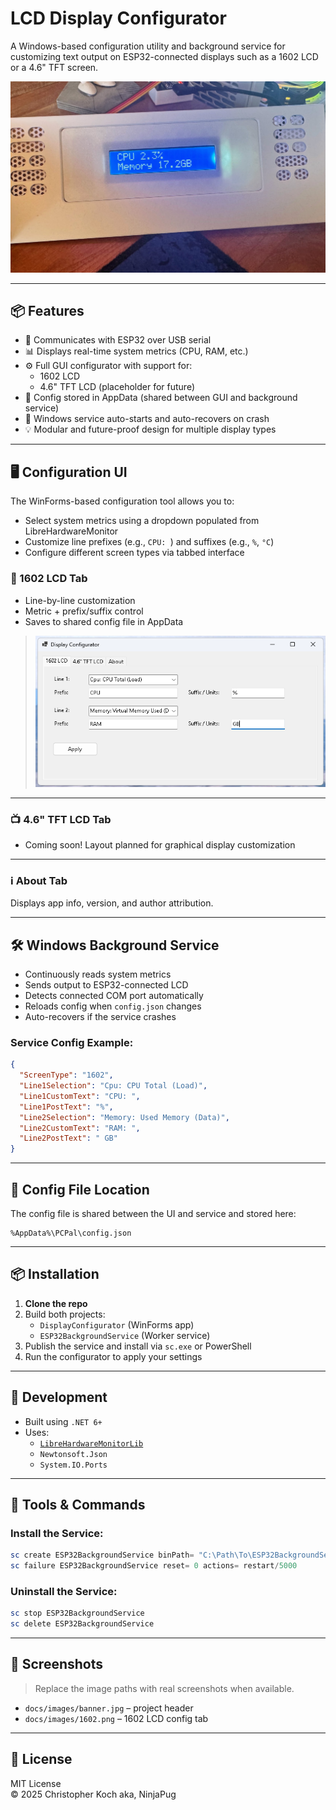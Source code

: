 # LCD Display Configurator

A Windows-based configuration utility and background service for customizing text output on ESP32-connected displays such as a 1602 LCD or a 4.6" TFT screen.

![Banner Image Placeholder](docs/images/banner.jpg)

---

## 📦 Features

- 🔌 Communicates with ESP32 over USB serial
- 📊 Displays real-time system metrics (CPU, RAM, etc.)
- ⚙️ Full GUI configurator with support for:
  - 1602 LCD
  - 4.6" TFT LCD (placeholder for future)
- 📁 Config stored in AppData (shared between GUI and background service)
- 🔄 Windows service auto-starts and auto-recovers on crash
- 💡 Modular and future-proof design for multiple display types

---

## 🖥️ Configuration UI

The WinForms-based configuration tool allows you to:

- Select system metrics using a dropdown populated from LibreHardwareMonitor
- Customize line prefixes (e.g., `CPU: `) and suffixes (e.g., `%`, `°C`)
- Configure different screen types via tabbed interface

### 🔧 1602 LCD Tab

- Line-by-line customization
- Metric + prefix/suffix control
- Saves to shared config file in AppData

> ![1602 LCD Tab Screenshot Placeholder](docs/images/1602.png)

---

### 📺 4.6" TFT LCD Tab

- Coming soon! Layout planned for graphical display customization

---

### ℹ️ About Tab

Displays app info, version, and author attribution.

---

## 🛠️ Windows Background Service

- Continuously reads system metrics
- Sends output to ESP32-connected LCD
- Detects connected COM port automatically
- Reloads config when `config.json` changes
- Auto-recovers if the service crashes

### Service Config Example:

```json
{
  "ScreenType": "1602",
  "Line1Selection": "Cpu: CPU Total (Load)",
  "Line1CustomText": "CPU: ",
  "Line1PostText": "%",
  "Line2Selection": "Memory: Used Memory (Data)",
  "Line2CustomText": "RAM: ",
  "Line2PostText": " GB"
}
```

---

## 📂 Config File Location

The config file is shared between the UI and service and stored here:

```
%AppData%\PCPal\config.json
```

---

## 📦 Installation

1. **Clone the repo**
2. Build both projects:  
   - `DisplayConfigurator` (WinForms app)  
   - `ESP32BackgroundService` (Worker service)
3. Publish the service and install via `sc.exe` or PowerShell
4. Run the configurator to apply your settings

---

## 🧪 Development

- Built using `.NET 6+`
- Uses:
  - [`LibreHardwareMonitorLib`](https://github.com/LibreHardwareMonitor/LibreHardwareMonitor)
  - `Newtonsoft.Json`
  - `System.IO.Ports`

---

## 🧰 Tools & Commands

### Install the Service:
```powershell
sc create ESP32BackgroundService binPath= "C:\Path\To\ESP32BackgroundService.exe"
sc failure ESP32BackgroundService reset= 0 actions= restart/5000
```

### Uninstall the Service:
```powershell
sc stop ESP32BackgroundService
sc delete ESP32BackgroundService
```

---

## 📸 Screenshots

> Replace the image paths with real screenshots when available.

- `docs/images/banner.jpg` – project header
- `docs/images/1602.png` – 1602 LCD config tab

---

## 📄 License

MIT License  
© 2025 Christopher Koch aka, NinjaPug
